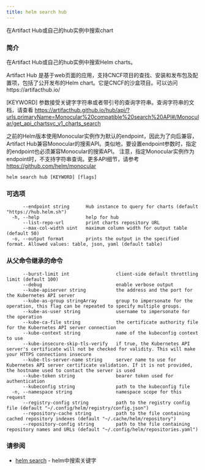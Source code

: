 ```yaml
---
title: helm search hub
---
```

在Artifact Hub或自己的hub实例中搜索chart

### 简介

在Artifact Hub或自己的hub实例中搜索Helm charts。

Artifact Hub  是基于web页面的应用，支持CNCF项目的查找、安装和发布包及配置项，包括了公开发布的Helm chart。它是CNCF的沙盒项目。可以访问https://artifacthub.io/

[KEYWORD] 参数接受关键字字符串或者带引号的查询字符串。查询字符串的文档，请查看 https://artifacthub.github.io/hub/api/?urls.primaryName=Monocular%20compatible%20search%20API#/Monocular/get_api_chartsvc_v1_charts_search

之前的Helm版本使用Monocular实例作为默认的endpoint，因此为了向后兼容，Artifact
Hub兼容Monocular的搜索API。类似地，要设置endpoint参数时，指定的endpoint也必须兼容Monocular的搜索API。
注意，指定Monocular实例作为endpoint时，不支持字符串查询。更多API细节，请参考 https://github.com/helm/monocular

```shell
helm search hub [KEYWORD] [flags]
```

### 可选项

```shell
      --endpoint string      Hub instance to query for charts (default "https://hub.helm.sh")
  -h, --help                 help for hub
      --list-repo-url        print charts repository URL
      --max-col-width uint   maximum column width for output table (default 50)
  -o, --output format        prints the output in the specified format. Allowed values: table, json, yaml (default table)
```

### 从父命令继承的命令

```shell
      --burst-limit int                 client-side default throttling limit (default 100)
      --debug                           enable verbose output
      --kube-apiserver string           the address and the port for the Kubernetes API server
      --kube-as-group stringArray       group to impersonate for the operation, this flag can be repeated to specify multiple groups.
      --kube-as-user string             username to impersonate for the operation
      --kube-ca-file string             the certificate authority file for the Kubernetes API server connection
      --kube-context string             name of the kubeconfig context to use
      --kube-insecure-skip-tls-verify   if true, the Kubernetes API server's certificate will not be checked for validity. This will make your HTTPS connections insecure
      --kube-tls-server-name string     server name to use for Kubernetes API server certificate validation. If it is not provided, the hostname used to contact the server is used
      --kube-token string               bearer token used for authentication
      --kubeconfig string               path to the kubeconfig file
  -n, --namespace string                namespace scope for this request
      --registry-config string          path to the registry config file (default "~/.config/helm/registry/config.json")
      --repository-cache string         path to the file containing cached repository indexes (default "~/.cache/helm/repository")
      --repository-config string        path to the file containing repository names and URLs (default "~/.config/helm/repositories.yaml")
```

### 请参阅

* [helm search](/helm/helm_search.md) - helm中搜索关键字
